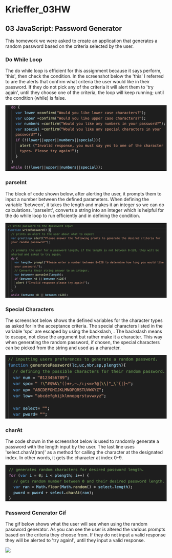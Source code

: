 # Krieffer_03HW

## 03 JavaScript: Password Generator
  This homework we were asked to create an application that generates a random password based on the criteria selected by the user. 

### Do While Loop
   The do while loop is efficient for this assignment because it says perform, 'this', then check the condition. In the screenshot below the 'this' I referred to are the alerts that confirm what criteria the user would like in their password. If they do not pick any of the criteria it will alert them to 'try again', until they choose one of the criteria, the loop will keep running; until the condition (while) is false. 

![alt text](https://github.com/Krieffer21/Krieffer_03HW/blob/master/03-Homework/Assets/ScreenShots/doWhile.png)

### parseInt
  The block of code shown below, after alerting the user, it prompts them to input a number between the defined parameters. When defining the variable 'between', it takes the length and makes it an integer so we can do calculations. 'parseInt', converts a string into an integer which is helpful for the do while loop to run efficiently and in defining the condition. 

![alt text](https://github.com/Krieffer21/Krieffer_03HW/blob/master/03-Homework/Assets/ScreenShots/parseInt.png)

### Special Characters
  The screenshot below shows the defined variables for the character types as asked for in the acceptance criteria. The special characters listed in the variable 'spc' are escaped by using the backslash, \. The backslash means to escape, not close the argument but rather make it a character. This way when generating the random password, if chosen, the special characters can be picked from the string and used as a character.    
  
![alt text](https://github.com/Krieffer21/Krieffer_03HW/blob/master/03-Homework/Assets/ScreenShots/specialCharacters.png)

### charAt
  The code shown in the screenshot below is used to randomly generate a password with the length input by the user. The last line uses 'select.charAt(ran)' as a method for calling the character at the designated index. In other words, it gets the character at index 0-9. 

![alt text](https://github.com/Krieffer21/Krieffer_03HW/blob/master/03-Homework/Assets/ScreenShots/charAt.png)

### Password Generator Gif
  The gif below shows what the user will see when using the random password generator. As you can see the user is altered the various prompts based on the criteria they choose from. If they do not input a valid response they will be alerted to 'try again!', until they input a valid response.
  
![](https://github.com/Krieffer21/Krieffer_03HW/blob/master/03-Homework/Assets/ScreenShots/RandomPassword.gif)
  
  
